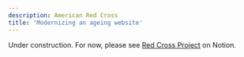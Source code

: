 ```yaml
---
description: American Red Cross
title: 'Modernizing an ageing website'
---
```


Under construction. For now, please see [Red Cross Project](https://timoprice.notion.site/Modernizing-an-aging-web-presence-4c7678cbd94c42d981331db97a235441) on Notion.
